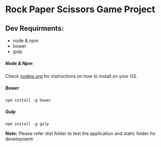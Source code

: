
<h1>Rock Paper Scissors Game Project</h1>
<h2><a id="dev-requirments" class="anchor" href="#dev-requirments" aria-hidden="true"></a>Dev Requirments:</h2>

<ul>
<li>node &amp; npm</li>
<li>bower</li>
<li>gulp</li>
</ul>

<h5><a id="node-npm" class="anchor" href="#node-npm" aria-hidden="true"></a>Node &amp; Npm</h5>

<p>Check <a href="http://nodejs.org" rel="nofollow noreferrer" target="_blank">nodejs.org</a> for instructions on how to install on your OS.</p>

<h5><a id="bower" class="anchor" href="#bower" aria-hidden="true"></a>Bower</h5>

<p><code>npm install -g bower</code></p>

<h5><a id="gulp" class="anchor" href="#gulp" aria-hidden="true"></a>Gulp</h5>

<p><code>npm install -g gulp</code></p>

<p><strong>Note:</strong> Please refer dist folder to test the application and static folder for development.</p>
